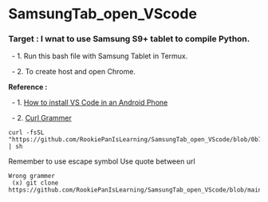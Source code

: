 # SamsungTab_open_VScode

### Target :  I wnat to use Samsung S9+ tablet to compile Python. 

&ensp;- 1. Run this bash file with Samsung Tablet in Termux.

&ensp;- 2. To create host and open Chrome. 

**Reference :** 

&ensp;- 1. [How to install VS Code in an Android Phone](https://www.codewithharry.com/blogpost/install-vs-code-in-android/)

&ensp;- 2. [Curl Grammer](https://www.cjkuo.net/linux-curl-detail/)

```
curl -fsSL "https://github.com/RookiePanIsLearning/SamsungTab_open_VScode/blob/0b7e05ca33e4ce270fee96ed0c6eb0fbcc62ff1b/Run.sh" | sh
```

Remember to use escape symbol 
Use quote between url 

```
Wrong grammer
 (x) git clone https://github.com/RookiePanIsLearning/SamsungTab_open_VScode/blob/main/Run.sh
```
